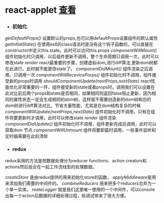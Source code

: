 # react-applet   [查看](https://www.jianshu.com/p/324fd1c124ad)

* ### 初始化
*getDefaultProps()*  设置默认的props,也可以用defaultProps设置组件的默认属性
*getInitialState()*  在使用es6的class语法时是没有这个钩子函数的，可以直接在constructor中定义this.state。此时可以访问this.props
*componentWillMount()* 组件初始化时只调用，以后组件更新不调用，整个生命周期只调用一次，此时可以修改state
*render* react最重要的步骤，创建虚拟dom,进行diff算法,更新dom树都在此进行。此时就不能更改state了。
*componentDidMount()* 组件渲染之后调用，只调用一次
*componentWillRecevicePorps()* 组件初始化时不调用，组件接受新的props时调用
*shouldComponentUpdate(nextProps,nextState)* react性能优化非常重要的一环，组件接受新的state或者props时，调用我们可以设置在此对比前后两个props和state是否相同，如果相同则返回false阻止更新，因为相同的属性状态一定会生成相同的dom树，这样就不需要创造新的dom树和旧的dom树进行diff算法对比，节省大量性能，尤其是在dom结构复杂的时候
*componentWillUpdate(nextProps,nextState)* 组件初始化时不调用，只有在组件将要更新时才调用，此时可以修改state
*render* 组件渲染
*componentDidUpdate()* 组件初始化时不调用，组件更新完成后调用，此时可以获取dom 节点
*componentWillUnmount* 组件将要卸载时调用，一些事件监听和定时器需要在此刻清除
* ### redux
redux采用的方法是把数据处理分为reducer functions、action creators和actions然后组合在一起工作流线型的处理数据。

*createStore* 是由redux提供的用来初始化store的函数， 
*applyMiddleware*是用来添加我们需要的中间件的。
*combineReducers* 用来把多个reducers合并为一个单一实体。
*reateLogger* 就是我们这里唯一使用的一个中间件，可以console出每一个action后数据的详细处理过程，给调试带来了很大方便。